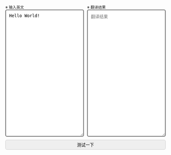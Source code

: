 <!DOCTYPE html>
<html lang="en">
<head>
    <meta charset="UTF-8">
    <title>Chrome网页翻译测试</title>
</head>
<body>
<div>
    <div style="display:flex;column-gap:10px;">
        <div style="flex:1;">
            <label style="font-size:.85em;">※ 输入英文</label>
            <label>
                <textarea placeholder="输入英文"
                          style="height: 30em;padding:10px;border:2px solid #666;border-radius:5px;box-sizing:border-box;width:100%;resize: vertical;">Hello World!</textarea>
            </label>
        </div>
        <div style="flex:1;">
            <label style="font-size:.85em;">※ 翻译结果</label>
            <label>
                <textarea placeholder="翻译结果"
                          style="height: 30em;padding:10px;border:2px solid #666;border-radius:5px;box-sizing:border-box;width:100%;resize: vertical;"></textarea>
            </label>
        </div>
    </div>
    <div style="margin-top:10px;">
        <input type="submit" value="测试一下"
               style="margin:0 auto;padding:5px 10px;border:1px solid #ccc;border-radius:5px;width:100%;"
			   onclick="callOpenAIWithSSE('https://p0.kamiya.dev/api/openai/chat/completions', 'sk-5EzqpaEloq20btdLIlrhDYh50r01kB9cZI6HpPpSUip16sD0', null);">
    </div>
</div>

<script>
    function translate() {
        document.querySelector("input[type=submit]").onclick = function () {
            const api = "https://translate.googleapis.com/translate_a/single?client=gtx&sl=en&tl=zh-CN&hl=en-US&dt=t&dt=bd&dj=1&source=icon&tk=294611.294611&q=";
            const url = new URL(api);
            url.searchParams.set('q', document.getElementsByTagName("textarea")[0].value);

            const xhr = new XMLHttpRequest();
            xhr.open('post', url.href, true);
            xhr.setRequestHeader("Content-Type", "application/x-www-form-urlencoded");

            document.getElementsByTagName("textarea")[1].value = "翻译中。。。";

            xhr.onreadystatechange = function () {
                if (xhr.readyState === 4) {
                    if (xhr.status === 200) {
                        const json = JSON.parse(xhr.responseText);
                        let value = "";
                        for (let i = 0; i < json.sentences.length; i++) {
                            value += json.sentences[i].trans;
                        }
                        document.getElementsByTagName("textarea")[1].value = value;
                        console.log(json);
                    } else {
                        // 处理浏览器请求连接超时 net::ERR_CONNECTION_TIMED_OUT
                        document.getElementsByTagName("textarea")[1].value = "翻译请求出错。";
                        console.warn(xhr);
                    }
                }
            };

            // 设置超时时间为 5 秒视为错误停止请求
            xhr.timeout = 5000;
            xhr.ontimeout = function () {
                document.getElementsByTagName("textarea")[1].value = "请求 API 超时。";
                console.warn("请求超过5s！");
            };

            xhr.send();
        }
    }

    window.onload = function () {
        
    }
	
	function onLoadPromise() {
	  return new Promise(function(resolve) {
		window.addEventListener('load', resolve);
	  });
	}

	onLoadPromise().then(function() {
		// 在整个页面及其依赖资源加载完成后的异步操作
		const input = document.querySelector("input[type=submit]");
		console.log(input);
	});
	
	window.addEventListener('load', function() {
	  // 整个页面及其依赖资源加载完成后的操作
	  console.log(123);
	});


	
	document.addEventListener("DOMContentLoaded", function() {
		// 页面DOM结构加载完成后的操作
		
		const input = document.querySelector("input[type=submit]");
		console.log(true);
		//translate();

		input.addEventListener('click', (event) => {
			event.preventDefault();

			let token = "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";
			let url = "https://api.openai.com/v1/completions";

			url = "https://p0.kamiya.dev/api/openai/chat/completions";
			token = "sk-oD0CmFb0LfS3ASpF58NlNH8luYO34JkAl2iw2nIrNtuscnWQ";

			callOpenAIWithSSE(url, 'sk-5EzqpaEloq20btdLIlrhDYh50r01kB9cZI6HpPpSUip16sD0', null);
		});
	});



    function send() {
        const url = 'https://api.openai.com/v1/completions';
        document.getElementsByTagName("textarea")[1].value = "发送中。。。";

        const xhr = new XMLHttpRequest();
        xhr.open('post', url, true);

        xhr.setRequestHeader('Content-Type', 'application/json');
        xhr.setRequestHeader('Authorization', 'Bearer ' + token);

        xhr.onload = function () {
            if (xhr.status === 200) {
                console.log(xhr.responseText);
                const json = JSON.parse(xhr.responseText);
                document.getElementsByTagName("textarea")[1].value = json.choices[0].text;
                console.log(json);
            }
        };

        const value = document.getElementsByTagName("textarea")[0].value;
        let json = {model: 'gpt-3', max_tokens: 2048, prompt: value};

        console.log(json);
        xhr.send(JSON.stringify(json));
    }

    async function callOpenAIWithSSE(url, token, model) {
		document.getElementsByTagName("textarea")[1].value = "发送中。。。";
		
        const contentStr = document.getElementsByTagName("textarea")[0].value;
        let requestBodyData = {
            messages: [
                {
                    role: "system",
                    content:
                        "You are ChatGPT, a large language model trained by OpenAI.\nCarefully heed the user's instructions. \nRespond using Markdown.",
                },
                {
                    role: "user",
                    content: contentStr,
                },
            ],
            model: "openai:gpt-3.5-turbo",
            max_tokens: null,
            temperature: 1,
            presence_penalty: 0,
            top_p: 1,
            frequency_penalty: 0,
            stream: true,
        };

        requestBodyData.model = model ?? 'gpt-3.5-turbo';

        try {
            const response = await fetch(url, {
                method: "POST",
                headers: {
                    "Content-Type": "application/json",
                    Authorization: "Bearer " + token,
                },
                body: JSON.stringify(requestBodyData),
            });

            const reader = response.body.getReader();
			
			const textarea = document.getElementsByTagName("textarea")[1];
			textarea.value = "";
			
			const prefix = 'data: ';

            while (true) {
                const {done, value} = await reader.read();
                if (done) break;

                // TextDecoder解码读取的二进制数据为文本
                const text = new TextDecoder().decode(value);
				console.log(text);
                
                const arr = text.split("\n");

                let jsonObj = {};
                for (let i = 0; i < arr.length; i++) {
                    if (arr[i] === "") continue;
                    if (arr[i] === "data: [DONE]") break;
					
					let jsonStr = null;
					// 截取SSE流的数据首6个字节
					if (arr[i].indexOf(prefix) === 0) {
						jsonStr = arr[i].substr(prefix.length);
					} else {
						jsonStr = arr[i];
					}
					
                    jsonObj["k" + i] = JSON.parse(jsonStr);

                    if (jsonObj["k" + i].status === 500) {
                        alert(jsonObj["k" + i].message);
                        break;
                    }

                    textarea.value += jsonObj["k" + i].choices[0].delta.content ?? "";
                }
            }
        } catch (error) {
            console.error("Error:", error);
			alert('请求出错了！');
        }
    }

    function oldCallOpenAI(token) {
        const contentStr = document.getElementsByTagName("textarea")[0].value;

        const url = 'https://p0.kamiya.dev/api/openai/chat/completions';
        const data = {
            "messages": [
                {
                    "role": "system",
                    "content": "You are ChatGPT, a large language model trained by OpenAI.\nCarefully heed the user's instructions. \nRespond using Markdown."
                },
                {
                    "role": "user",
                    "content": contentStr
                }
            ],
            "model": "openai:gpt-3.5-turbo",
            "max_tokens": null,
            "temperature": 1,
            "presence_penalty": 0,
            "top_p": 1,
            "frequency_penalty": 0,
            "stream": true
        };

        fetch(url, {
            method: 'POST',
            headers: {
                'Content-Type': 'application/json',
                'Authorization': 'Bearer ' + token
            },
            body: JSON.stringify(data),
        })
            .then(response => response.text())  // 使用 text() 而不是 json()
            .then(data => {
                let jsonStr = data.replaceAll('data: ', '');  // 删除 "data: " 字符串
                jsonStr = jsonStr.replaceAll('[DONE]', '');
                let arr = jsonStr.split('\n');

                console.log(arr.length);

                let textarea = document.getElementsByTagName("textarea")[1]
                textarea.value = "";

                const jsonObj = {};
                for (let i = 0; i < arr.length; i++) {
                    if (arr[i] != '') {
                        jsonObj['k' + i] = JSON.parse(arr[i])

                        let responseStr = jsonObj['k' + i].choices[0].delta.content ?? '';
                        document.getElementsByTagName("textarea")[1].value = textarea.value + responseStr;

                    }
                }
                console.log(jsonObj['k0'].choices[0].delta.content);

            })
            .catch((error) => {
                console.error('Error:', error);
            });
    }

</script>
</body>
</html>